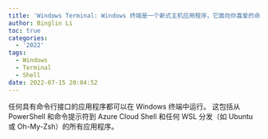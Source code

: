 ```yaml
---
title: 'Windows Terminal: Windows 终端是一个新式主机应用程序，它面向你喜爱的命令行 Shell'
author: Binglin Li
toc: true
categories:
  - '2022'
tags:
  - Windows
  - Terminal
  - Shell
date: 2022-07-15 20:04:52
---
```


  任何具有命令行接口的应用程序都可以在 Windows 终端中运行。 这包括从 PowerShell 和命令提示符到 Azure Cloud Shell 和任何 WSL 分发（如 Ubuntu 或 Oh-My-Zsh）的所有应用程序。
